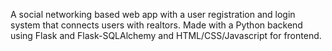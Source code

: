A social networking based web app with a user registration and login system that connects users with realtors. Made with a Python backend using Flask and Flask-SQLAlchemy and HTML/CSS/Javascript for frontend. 
